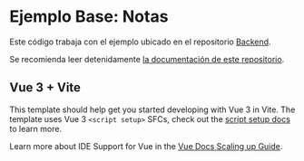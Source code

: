 # Ejemplo Base: Notas

Este código trabaja con el ejemplo ubicado en el repositorio [Backend][l1].

Se recomienda leer detenidamente [la documentación de este repositorio][l2].

## Vue 3 + Vite

This template should help get you started developing with Vue 3 in Vite. The template uses Vue 3 `<script setup>` SFCs, check out the [script setup docs](https://v3.vuejs.org/api/sfc-script-setup.html#sfc-script-setup) to learn more.

Learn more about IDE Support for Vue in the [Vue Docs Scaling up Guide](https://vuejs.org/guide/scaling-up/tooling.html#ide-support).

[l1]: https://github.com/kurotori/Backend/tree/main/back_notas
[l2]: ../../documentaciòn/README.md
